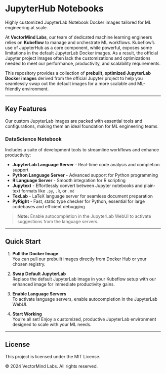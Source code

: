 # JupyterHub Notebooks

Highly customized JupyterLab Notebook Docker images tailored for ML engineering at scale.

At **VectorMind Labs**, our team of dedicated machine learning engineers relies on **Kubeflow** to manage and 
orchestrate ML workflows. Kubeflow’s use of JupyterHub as a core component, while powerful, exposes some limitations 
in the default JupyterLab Docker images. As a result, the official Jupyter project images often lack the customizations 
and optimizations needed to meet our performance, productivity, and scalability requirements.

This repository provides a collection of **prebuilt, optimized JupyterLab Docker images** derived from the official 
Jupyter project to help you seamlessly swap out the default images for a more scalable and ML-friendly environment.

---

## Key Features

Our custom JupyterLab images are packed with essential tools and configurations, making them an ideal foundation for ML engineering teams.

### DataScience Notebook

Includes a suite of development tools to streamline workflows and enhance productivity:

- **JupyterLab Language Server** - Real-time code analysis and completion support
- **Python Language Server** - Advanced support for Python programming
- **R Language Server** - Smooth integration for R scripting
- **Jupytext** - Effortlessly convert between Jupyter notebooks and plain-text formats like `.py`, `.R`, or `.md`
- **TexLab** - LaTeX language server for seamless document preparation
- **PyRight** - Fast, static type checker for Python, essential for large codebases and efficient debugging

> **Note:** Enable autocompletion in the JupyterLab WebUI to activate suggestions from the language servers.

---

## Quick Start

1. **Pull the Docker Image**  
   You can pull our prebuilt images directly from Docker Hub or your chosen registry.

2. **Swap Default JupyterLab**  
   Replace the default JupyterLab image in your Kubeflow setup with our enhanced image for immediate productivity gains.

3. **Enable Language Servers**  
   To activate language servers, enable autocompletion in the JupyterLab WebUI. 

4. **Start Working**  
   You’re all set! Enjoy a customized, productive JupyterLab environment designed to scale with your ML needs.

---

## License

This project is licensed under the MIT License.

&copy; 2024 VectorMind Labs. All rights reserved.
